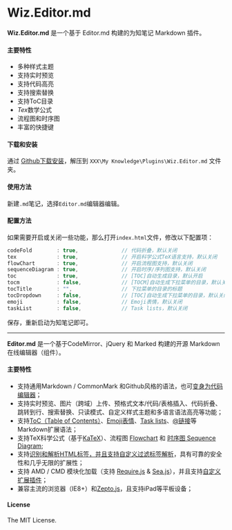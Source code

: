 # Wiz.Editor.md

**Wiz.Editor.md** 是一个基于 Editor.md 构建的为知笔记 Markdown 插件。

#### 主要特性

- 多种样式主题
- 支持实时预览
- 支持代码高亮
- 支持搜索替换
- 支持ToC目录
- *Tex*数学公式
- 流程图和时序图
- 丰富的快捷键

#### 下载和安装

通过 [Github下载安装](https://github.com/akof1314/Wiz.Editor.md/archive/master.zip)，解压到 `XXX\My Knowledge\Plugins\Wiz.Editor.md` 文件夹。

#### 使用方法

新建`.md`笔记，选择`Editor.md`编辑器编辑。

#### 配置方法

如果需要开启或关闭一些功能，那么打开`index.html`文件，修改以下配置项：

```javascript
codeFold        : true,              // 代码折叠，默认关闭
tex             : true,              // 开启科学公式TeX语言支持，默认关闭
flowChart       : true,              // 开启流程图支持，默认关闭
sequenceDiagram : true,              // 开启时序/序列图支持，默认关闭
toc             : true,              // [TOC]自动生成目录，默认开启
tocm            : false,             // [TOCM]自动生成下拉菜单的目录，默认关闭
tocTitle        : "",                // 下拉菜单的目录的标题
tocDropdown     : false,             // [TOC]自动生成下拉菜单的目录，默认关闭
emoji           : false,             // Emoji表情，默认关闭
taskList        : false,             // Task lists，默认关闭
```

保存，重新启动为知笔记即可。


--------

**Editor.md** 是一个基于CodeMirror、jQuery 和 Marked 构建的开源 Markdown 在线编辑器（组件）。


#### 主要特性

- 支持通用Markdown / CommonMark 和Github风格的语法，也可[变身为代码编辑器](https://pandao.github.io/editor.md/examples/change-mode.html)；
- 支持实时预览、图片（跨域）上传、预格式文本/代码/表格插入、代码折叠、跳转到行、搜索替换、只读模式、自定义样式主题和多语言语法高亮等功能；
- 支持[ToC（Table of Contents）](https://pandao.github.io/editor.md/examples/toc.html)、[Emoji表情](https://pandao.github.io/editor.md/examples/emoji.html)、[Task lists](https://pandao.github.io/editor.md/examples/task-lists.html)、[@链接](https://pandao.github.io/editor.md/examples/@links.html)等Markdown扩展语法；
- 支持TeX科学公式（基于[KaTeX](https://pandao.github.io/editor.md/examples/katex.html)）、流程图 [Flowchart](https://pandao.github.io/editor.md/examples/flowchart.html) 和 [时序图 Sequence Diagram](https://pandao.github.io/editor.md/examples/sequence-diagram.html);
- 支持[识别和解析HTML标签，并且支持自定义过滤标签解析](https://pandao.github.io/editor.md/examples/html-tags-decode.html)，具有可靠的安全性和几乎无限的扩展性；
- 支持 AMD / CMD 模块化加载（支持 [Require.js](https://pandao.github.io/editor.md/examples/use-requirejs.html) & [Sea.js](https://pandao.github.io/editor.md/examples/use-seajs.html)），并且支持[自定义扩展插件](https://pandao.github.io/editor.md/examples/define-plugin.html)；
- 兼容主流的浏览器（IE8+）和[Zepto.js](https://pandao.github.io/editor.md/examples/use-zepto.html)，且支持iPad等平板设备；

#### License

The MIT License.
